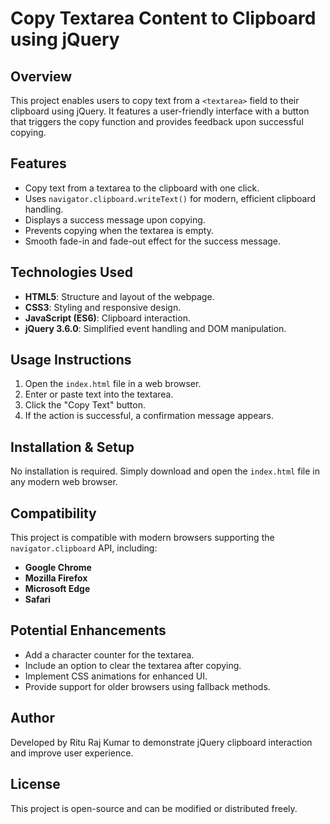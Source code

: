 # Copy Textarea Content to Clipboard using jQuery

## Overview
This project enables users to copy text from a `<textarea>` field to their clipboard using jQuery. It features a user-friendly interface with a button that triggers the copy function and provides feedback upon successful copying.

## Features
- Copy text from a textarea to the clipboard with one click.
- Uses `navigator.clipboard.writeText()` for modern, efficient clipboard handling.
- Displays a success message upon copying.
- Prevents copying when the textarea is empty.
- Smooth fade-in and fade-out effect for the success message.

## Technologies Used
- **HTML5**: Structure and layout of the webpage.
- **CSS3**: Styling and responsive design.
- **JavaScript (ES6)**: Clipboard interaction.
- **jQuery 3.6.0**: Simplified event handling and DOM manipulation.

## Usage Instructions
1. Open the `index.html` file in a web browser.
2. Enter or paste text into the textarea.
3. Click the "Copy Text" button.
4. If the action is successful, a confirmation message appears.

## Installation & Setup
No installation is required. Simply download and open the `index.html` file in any modern web browser.

## Compatibility
This project is compatible with modern browsers supporting the `navigator.clipboard` API, including:
- **Google Chrome**
- **Mozilla Firefox**
- **Microsoft Edge**
- **Safari**

## Potential Enhancements
- Add a character counter for the textarea.
- Include an option to clear the textarea after copying.
- Implement CSS animations for enhanced UI.
- Provide support for older browsers using fallback methods.

## Author
Developed by Ritu Raj Kumar to demonstrate jQuery clipboard interaction and improve user experience.

## License
This project is open-source and can be modified or distributed freely.

